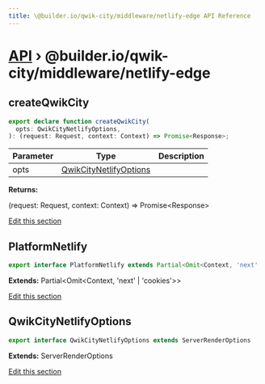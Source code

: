 ```yaml
---
title: \@builder.io/qwik-city/middleware/netlify-edge API Reference
---
```


# [API](/api) &rsaquo; @builder.io/qwik-city/middleware/netlify-edge

## createQwikCity

```typescript
export declare function createQwikCity(
  opts: QwikCityNetlifyOptions,
): (request: Request, context: Context) => Promise<Response>;
```

| Parameter | Type                                              | Description |
| --------- | ------------------------------------------------- | ----------- |
| opts      | [QwikCityNetlifyOptions](#qwikcitynetlifyoptions) |             |

**Returns:**

(request: Request, context: Context) =&gt; Promise&lt;Response&gt;

[Edit this section](https://github.com/BuilderIO/qwik/tree/main/packages/qwik-city/middleware/netlify-edge/index.ts)

## PlatformNetlify

```typescript
export interface PlatformNetlify extends Partial<Omit<Context, 'next' | 'cookies'>>
```

**Extends:** Partial&lt;Omit&lt;Context, 'next' \| 'cookies'&gt;&gt;

[Edit this section](https://github.com/BuilderIO/qwik/tree/main/packages/qwik-city/middleware/netlify-edge/index.ts)

## QwikCityNetlifyOptions

```typescript
export interface QwikCityNetlifyOptions extends ServerRenderOptions
```

**Extends:** ServerRenderOptions

[Edit this section](https://github.com/BuilderIO/qwik/tree/main/packages/qwik-city/middleware/netlify-edge/index.ts)
